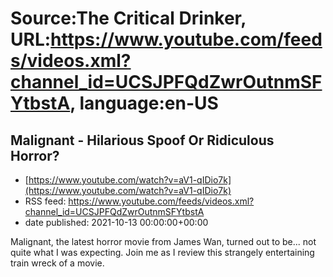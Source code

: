 # Source:The Critical Drinker, URL:https://www.youtube.com/feeds/videos.xml?channel_id=UCSJPFQdZwrOutnmSFYtbstA, language:en-US

## Malignant - Hilarious Spoof Or Ridiculous Horror?
 - [https://www.youtube.com/watch?v=aV1-qIDio7k](https://www.youtube.com/watch?v=aV1-qIDio7k)
 - RSS feed: https://www.youtube.com/feeds/videos.xml?channel_id=UCSJPFQdZwrOutnmSFYtbstA
 - date published: 2021-10-13 00:00:00+00:00

Malignant, the latest horror movie from James Wan, turned out to be... not quite what I was expecting. Join me as I review this strangely entertaining train wreck of a movie.

